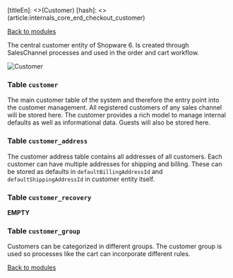 [titleEn]: <>(Customer)
[hash]: <>(article:internals_core_erd_checkout_customer)

[Back to modules](./../10-modules.md)

The central customer entity of Shopware 6.
Is created through SalesChannel processes and used in the order and cart workflow.

![Customer](./dist/erd-shopware-core-checkout-customer.png)


### Table `customer`

The main customer table of the system and therefore the entry point into the customer management.
All registered customers of any sales channel will be stored here.
The customer provides a rich model to manage internal defaults as well as informational data.
Guests will also be stored here.


### Table `customer_address`

The customer address table contains all addresses of all customers.
Each customer can have multiple addresses for shipping and billing.
These can be stored as defaults in `defaultBillingAddressId` and `defaultShippingAddressId` in customer entity itself.


### Table `customer_recovery`

__EMPTY__


### Table `customer_group`

Customers can be categorized in different groups.
The customer group is used so processes like the cart can incorporate different rules.


[Back to modules](./../10-modules.md)
